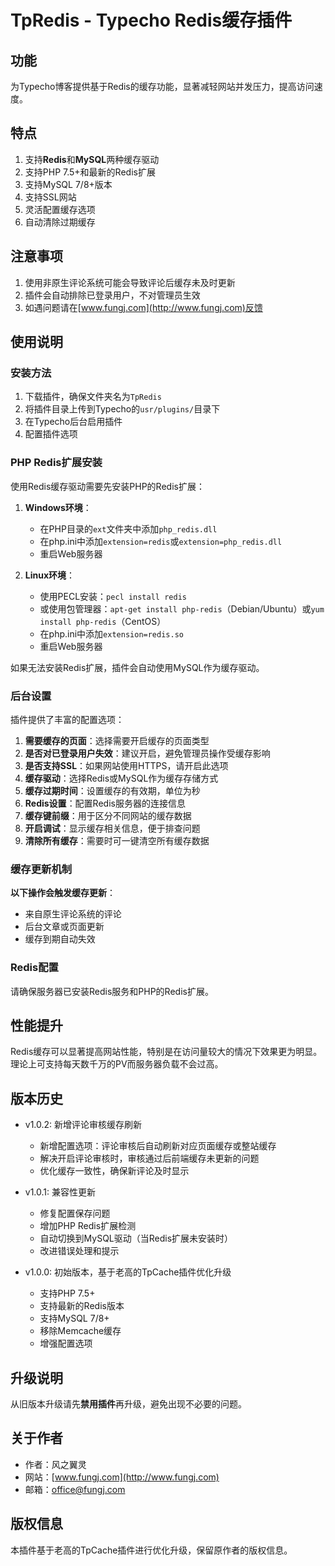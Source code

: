 # TpRedis - Typecho Redis缓存插件

## 功能

为Typecho博客提供基于Redis的缓存功能，显著减轻网站并发压力，提高访问速度。

## 特点

1. 支持**Redis**和**MySQL**两种缓存驱动
2. 支持PHP 7.5+和最新的Redis扩展
3. 支持MySQL 7/8+版本
4. 支持SSL网站
5. 灵活配置缓存选项
6. 自动清除过期缓存

## 注意事项

1. 使用非原生评论系统可能会导致评论后缓存未及时更新
2. 插件会自动排除已登录用户，不对管理员生效
3. 如遇问题请在[www.fungj.com](http://www.fungj.com)反馈

## 使用说明

### 安装方法

1. 下载插件，确保文件夹名为`TpRedis`
2. 将插件目录上传到Typecho的`usr/plugins/`目录下
3. 在Typecho后台启用插件
4. 配置插件选项

### PHP Redis扩展安装

使用Redis缓存驱动需要先安装PHP的Redis扩展：

1. **Windows环境**：
   - 在PHP目录的`ext`文件夹中添加`php_redis.dll`
   - 在php.ini中添加`extension=redis`或`extension=php_redis.dll`
   - 重启Web服务器

2. **Linux环境**：
   - 使用PECL安装：`pecl install redis`
   - 或使用包管理器：`apt-get install php-redis`（Debian/Ubuntu）或`yum install php-redis`（CentOS）
   - 在php.ini中添加`extension=redis.so`
   - 重启Web服务器

如果无法安装Redis扩展，插件会自动使用MySQL作为缓存驱动。

### 后台设置

插件提供了丰富的配置选项：

1. **需要缓存的页面**：选择需要开启缓存的页面类型
2. **是否对已登录用户失效**：建议开启，避免管理员操作受缓存影响
3. **是否支持SSL**：如果网站使用HTTPS，请开启此选项
4. **缓存驱动**：选择Redis或MySQL作为缓存存储方式
5. **缓存过期时间**：设置缓存的有效期，单位为秒
6. **Redis设置**：配置Redis服务器的连接信息
7. **缓存键前缀**：用于区分不同网站的缓存数据
8. **开启调试**：显示缓存相关信息，便于排查问题
9. **清除所有缓存**：需要时可一键清空所有缓存数据

### 缓存更新机制

**以下操作会触发缓存更新**：

- 来自原生评论系统的评论
- 后台文章或页面更新
- 缓存到期自动失效

### Redis配置

请确保服务器已安装Redis服务和PHP的Redis扩展。

## 性能提升

Redis缓存可以显著提高网站性能，特别是在访问量较大的情况下效果更为明显。理论上可支持每天数千万的PV而服务器负载不会过高。

## 版本历史

- v1.0.2: 新增评论审核缓存刷新
  - 新增配置选项：评论审核后自动刷新对应页面缓存或整站缓存
  - 解决开启评论审核时，审核通过后前端缓存未更新的问题
  - 优化缓存一致性，确保新评论及时显示

- v1.0.1: 兼容性更新
  - 修复配置保存问题
  - 增加PHP Redis扩展检测
  - 自动切换到MySQL驱动（当Redis扩展未安装时）
  - 改进错误处理和提示

- v1.0.0: 初始版本，基于老高的TpCache插件优化升级
  - 支持PHP 7.5+
  - 支持最新的Redis版本
  - 支持MySQL 7/8+
  - 移除Memcache缓存
  - 增强配置选项

## 升级说明

从旧版本升级请先**禁用插件**再升级，避免出现不必要的问题。

## 关于作者

- 作者：风之翼灵
- 网站：[www.fungj.com](http://www.fungj.com)
- 邮箱：office@fungj.com

## 版权信息

本插件基于老高的TpCache插件进行优化升级，保留原作者的版权信息。

